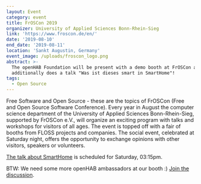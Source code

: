 ```yaml
---
layout: Event
category: event
title: FrOSCon 2019
organizer: University of Applied Sciences Bonn-Rhein-Sieg
link: 'https://www.froscon.de/en/'
date: '2019-08-10'
end_date: '2019-08-11'
location: 'Sankt Augustin, Germany'
event_image: /uploads/froscon_logo.png
abstract: >-
  The openHAB Foundation will be present with a demo booth at FrOSCon and Luckow
  additionally does a talk "Was ist dieses smart in SmartHome"!
tags:
  - Open Source
---
```

Free Software and Open Source - these are the topics of FrOSCon (Free and Open Source Software Conference). Every year in August the computer science department of the University of Applied Sciences Bonn-Rhein-Sieg, supported by FrOSCon e.V., will organize an exciting program with talks and workshops for visitors of all ages. The event is topped off with a fair of booths from FLOSS projects and companies. The social event, celebrated at Saturday night, offers the opportunity to exchange opinions with other visitors, speakers or volunteers.

[The talk about SmartHome](https://programm.froscon.de/2019/events/2460.html) is scheduled for Saturday, 03:15pm.

BTW: We need some more openHAB ambassadors at our booth :) [Join the discussion](https://community.openhab.org/t/froscon-2019/73353/14).

<!-- more -->
